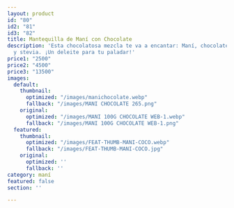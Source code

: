 ```yaml
---
layout: product
id: "80"
id2: "81"
id3: "82"
title: Mantequilla de Maní con Chocolate
description: 'Esta chocolatosa mezcla te va a encantar: Maní, chocolate 100% puro
  y stevia. ¡Un deleite para tu paladar!'
price1: "2500"
price2: "4500"
price3: "13500"
images:
  default:
    thumbnail:
      optimized: "/images/manichocolate.webp"
      fallback: "/images/MANI CHOCOLATE 265.png"
    original:
      optimized: "/images/MANI 100G CHOCOLATE WEB-1.webp"
      fallback: "/images/MANI 100G CHOCOLATE WEB-1.png"
  featured:
    thumbnail:
      optimized: "/images/FEAT-THUMB-MANI-COCO.webp"
      fallback: "/images/FEAT-THUMB-MANI-COCO.jpg"
    original:
      optimized: ''
      fallback: ''
category: maní
featured: false
section: ''

---
```

